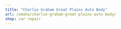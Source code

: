 ```yaml
---
title: "Charlie Graham Great Plains Auto Body"
url: /omaha/charlie-graham-great-plains-auto-body/
shop: car repair
---
```

